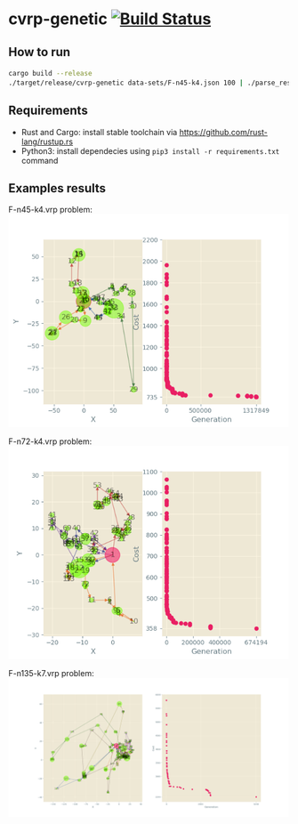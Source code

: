 # cvrp-genetic [![Build Status](https://travis-ci.com/slsyy/cvrp-genetic.svg?token=NpsDNrd7LyySTRZTyRfY&branch=master)](https://travis-ci.com/slsyy/cvrp-genetic)

## How to run

```bash
cargo build --release
./target/release/cvrp-genetic data-sets/F-n45-k4.json 100 | ./parse_results.py
```

## Requirements

* Rust and Cargo: install stable toolchain via https://github.com/rust-lang/rustup.rs
* Python3: install dependecies using ```pip3 install -r requirements.txt``` command

## Examples results

F-n45-k4.vrp problem:
![](pictures/Small.png)

F-n72-k4.vrp problem:
![](pictures/Medium.png)

F-n135-k7.vrp problem:
![](pictures/Big.png)






